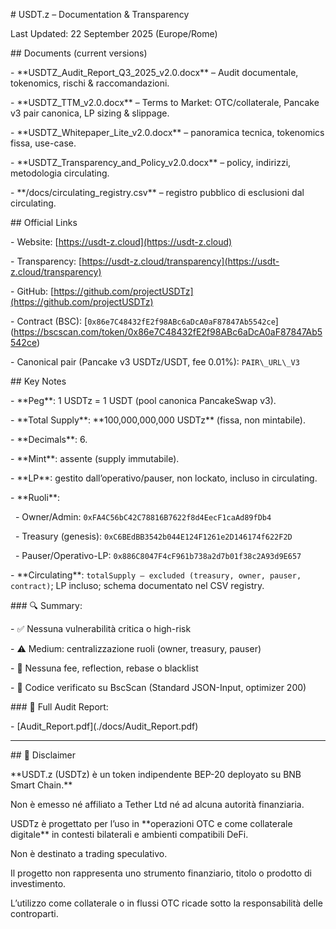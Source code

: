 \# USDT.z – Documentation \& Transparency



Last Updated: 22 September 2025 (Europe/Rome)



\## Documents (current versions)

\- \*\*USDTZ\_Audit\_Report\_Q3\_2025\_v2.0.docx\*\* – Audit documentale, tokenomics, rischi \& raccomandazioni.

\- \*\*USDTZ\_TTM\_v2.0.docx\*\* – Terms to Market: OTC/collaterale, Pancake v3 pair canonica, LP sizing \& slippage.

\- \*\*USDTZ\_Whitepaper\_Lite\_v2.0.docx\*\* – panoramica tecnica, tokenomics fissa, use-case.

\- \*\*USDTZ\_Transparency\_and\_Policy\_v2.0.docx\*\* – policy, indirizzi, metodologia circulating.

\- \*\*/docs/circulating\_registry.csv\*\* – registro pubblico di esclusioni dal circulating.



\## Official Links

\- Website: \[https://usdt-z.cloud](https://usdt-z.cloud)

\- Transparency: \[https://usdt-z.cloud/transparency](https://usdt-z.cloud/transparency)

\- GitHub: \[https://github.com/projectUSDTz](https://github.com/projectUSDTz)

\- Contract (BSC): \[`0x86e7C48432fE2f98ABc6aDcA0aF87847Ab5542ce`](https://bscscan.com/token/0x86e7C48432fE2f98ABc6aDcA0aF87847Ab5542ce)

\- Canonical pair (Pancake v3 USDTz/USDT, fee 0.01%): `PAIR\_URL\_V3`



\## Key Notes

\- \*\*Peg\*\*: 1 USDTz = 1 USDT (pool canonica PancakeSwap v3).

\- \*\*Total Supply\*\*: \*\*100,000,000,000 USDTz\*\* (fissa, non mintabile).

\- \*\*Decimals\*\*: 6.

\- \*\*Mint\*\*: assente (supply immutabile).

\- \*\*LP\*\*: gestito dall’operativo/pauser, non lockato, incluso in circulating.

\- \*\*Ruoli\*\*:

&nbsp; - Owner/Admin: `0xFA4C56bC42C78816B7622f8d4EecF1caAd89fDb4`

&nbsp; - Treasury (genesis): `0xC6BEdBB3542b044E124F1261e2D146174f622F2D`

&nbsp; - Pauser/Operativo-LP: `0x886C8047F4cF961b738a2d7b01f38c2A93d9E657`

\- \*\*Circulating\*\*: `totalSupply – excluded (treasury, owner, pauser, contract)`; LP incluso; schema documentato nel CSV registry.



\### 🔍 Summary:

\- ✅ Nessuna vulnerabilità critica o high-risk

\- ⚠️ Medium: centralizzazione ruoli (owner, treasury, pauser)

\- 🚫 Nessuna fee, reflection, rebase o blacklist

\- 📜 Codice verificato su BscScan (Standard JSON-Input, optimizer 200)



\### 📄 Full Audit Report:

\- \[Audit\_Report\.pdf](./docs/Audit\_Report\.pdf)



---



\## 📌 Disclaimer



\*\*USDT.z (USDTz) è un token indipendente BEP-20 deployato su BNB Smart Chain.\*\*  

Non è emesso né affiliato a Tether Ltd né ad alcuna autorità finanziaria.



USDTz è progettato per l’uso in \*\*operazioni OTC e come collaterale digitale\*\* in contesti bilaterali e ambienti compatibili DeFi.  

Non è destinato a trading speculativo.



Il progetto non rappresenta uno strumento finanziario, titolo o prodotto di investimento.  

L’utilizzo come collaterale o in flussi OTC ricade sotto la responsabilità delle controparti.



